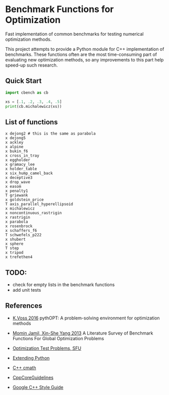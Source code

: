 # Benchmark Functions for Optimization

Fast implementation of common benchmarks for testing numerical optimization methods.

This project attempts to provide a Python module for C++ implementation of
benchmarks.
These functions often are the most time-consuming part of evaluating new
optimization methods, so any improvements to this part help speed-up such
research.

## Quick Start

```python
import cbench as cb

xs = [.1, .2, .3, .4, .5]
print(cb.michalewicz(xs))
```

## List of functions

```
x dejong2 # this is the same as parabola
x dejong5
x ackley
x alpine
x bukin_f6
x cross_in_tray
x eggholder
x gramacy_lee
x holder_table
x six_hump_camel_back
x deceptive3
x drop_wave
x easom
x penalty1
T griewank
x goldstein_price
T axis_parallel_hyperellipsoid
x michalewicz
x noncontinuous_rastrigin
x rastrigin
x parabola
x rosenbrock
x schaffers_f6
T schwefels_p222
x shubert
x sphere
T step
x tripod
x trefethen4
```

## TODO:
* check for empty lists in the benchmark functions
* add unit tests


## References

- [K.Voss 2016](https://harvest.usask.ca/handle/10388/7746)
    pythOPT: A problem-solving environment for optimization methods

- [Momin Jamil, Xin-She Yang 2013](https://arxiv.org/abs/1308.4008)
    A Literature Survey of Benchmark Functions For Global Optimization Problems

- [Optimization Test Problems, SFU](https://www.sfu.ca/~ssurjano/optimization.html)

- [Extending Python](https://docs.python.org/3/extending/extending.html)

- [C++ cmath](https://www.cplusplus.com/reference/cmath/)

- [CppCoreGuidelines](https://github.com/isocpp/CppCoreGuidelines/blob/master/CppCoreGuidelines.md)

- [Google C++ Style Guide](https://google.github.io/styleguide/cppguide.html)
